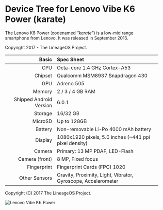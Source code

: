 Device Tree for Lenovo Vibe K6 Power (karate)
===========================================

The Lenovo K6 Power (codenamed _"karate"_) is a low-mid range smartphone from Lenovo.
It was released in September 2016.

Copyright 2017 - The LineageOS Project.

Basic   | Spec Sheet
-------:|:-------------------------
CPU     | Octa-core 1.4 GHz Cortex-A53
Chipset | Qualcomm MSM8937 Snapdragon 430
GPU     | Adreno 505
Memory  | 2 / 3 / 4 GB RAM
Shipped Android Version | 6.0.1
Storage | 16/32 GB
MicroSD | Up to 128GB
Battery | Non-removable Li-Po 4000 mAh battery
Display | 1080x1920 pixels, 5.0 inches (~441 ppi pixel density)
Camera  | Primary: 13 MP PDAF, LED-Flash
Camera (front)  | 8 MP, Fixed focus
Fingerprint | Fingerprint Cards (FPC) 1020
Other Sensors | Gravity, Proximity, Light, Vibrator, Gyroscope, Accelerometer

Copyright (C) 2017 The LineageOS Project.

![Lenovo Vibe K6 Power](http://cdn2.gsmarena.com/vv/pics/lenovo/lenovo-k6-power1.jpg "Lenovo Vibe K6 Power")
